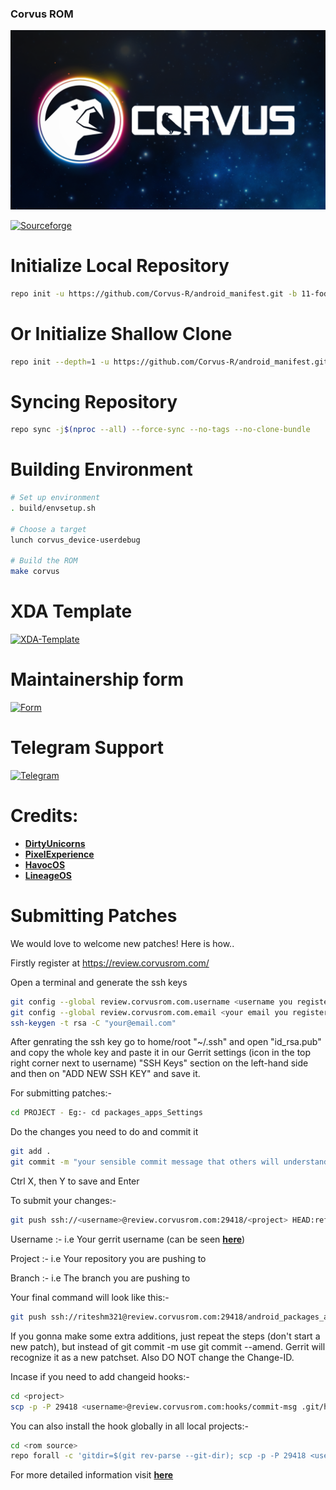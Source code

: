 ### Corvus ROM ###

![CorvusROM](https://raw.githubusercontent.com/Astile97/extras/master/corvus/cover.PNG)
<p align="center">

[![Sourceforge](https://img.shields.io/sourceforge/dm/corvus-os?color=1d91f0&label=RavenLair%20downloads&style=for-the-badge&labelColor=121217&logo=github)](https://corvus-rom.github.io/)
</p>

# Initialize Local Repository #
```bash
repo init -u https://github.com/Corvus-R/android_manifest.git -b 11-fod
```

# Or Initialize Shallow Clone #
```bash
repo init --depth=1 -u https://github.com/Corvus-R/android_manifest.git -b 11-fod
```

# Syncing Repository # 
```bash
repo sync -j$(nproc --all) --force-sync --no-tags --no-clone-bundle
```

# Building Environment #
```bash   
# Set up environment
. build/envsetup.sh

# Choose a target
lunch corvus_device-userdebug

# Build the ROM
make corvus
```
# XDA Template
[![XDA-Template](https://raw.githubusercontent.com/rashedsahaji/RandomStuff/master/XDADevelopers_button.png)](https://raw.githubusercontent.com/Corvus-ROM/android_manifest/11/xda)

# Maintainership form
[![Form](https://raw.githubusercontent.com/rashedsahaji/RandomStuff/master/Submission_button.png)](https://docs.google.com/forms/d/e/1FAIpQLSeOEzQXfNnPehPQRXxmt3L5FYc5neOhEE3m6ZW_xbIuuQ-dCg/viewform?usp=sf_link)

# Telegram Support 
[![Telegram](https://raw.githubusercontent.com/rashedsahaji/RandomStuff/master/Telegram_button.png)](https://t.me/CorvusCommunityOfficial)

 Credits:
 =======

 * [**DirtyUnicorns**](https://github.com/DirtyUnicorns)
 * [**PixelExperience**](https://github.com/PixelExperience)
 * [**HavocOS**](https://github.com/Havoc-OS)
 * [**LineageOS**](https://github.com/LineageOS/)

# Submitting Patches #

We would love to welcome new patches! Here is how..

Firstly register at https://review.corvusrom.com/

Open a terminal and generate the ssh keys
```bash
git config --global review.corvusrom.com.username <username you registered with>
git config --global review.corvusrom.com.email <your email you registered with>
ssh-keygen -t rsa -C "your@email.com"
```
After genrating the ssh key go to home/root "~/.ssh" and open "id_rsa.pub" and copy the whole key and paste it in our Gerrit settings (icon in the top right corner next to username) "SSH Keys" section on the left-hand side and then on "ADD NEW SSH KEY" and save it.

For submitting patches:-
```bash
cd PROJECT - Eg:- cd packages_apps_Settings
```
Do the changes you need to do and commit it
```bash
git add .
git commit -m "your sensible commit message that others will understand :P"
```
Ctrl X, then Y to save and Enter

To submit your changes:-
```bash
git push ssh://<username>@review.corvusrom.com:29418/<project> HEAD:refs/for/<branch>
```
Username :- i.e Your gerrit username (can be seen [**here**](https://review.corvusrom.com/settings))

Project :- i.e Your repository you are pushing to

Branch :- i.e The branch you are pushing to

Your final command will look like this:-
```bash
git push ssh://riteshm321@review.corvusrom.com:29418/android_packages_apps_Settings HEAD:refs/for/10
```
If you gonna make some extra additions, just repeat the steps (don't start a new patch), but instead of git commit -m use git commit --amend. Gerrit will recognize it as a new patchset. Also DO NOT change the Change-ID.

Incase if you need to add changeid hooks:-
```bash
cd <project>
scp -p -P 29418 <username>@review.corvusrom.com:hooks/commit-msg .git/hooks/
```
You can also install the hook globally in all local projects:-
```bash
cd <rom source>
repo forall -c 'gitdir=$(git rev-parse --git-dir); scp -p -P 29418 <username>@review.corvusrom.com:hooks/commit-msg ${gitdir}/hooks/'
```
For more detailed information visit [**here**](https://gerrit-review.googlesource.com/Documentation/intro-user.html)

